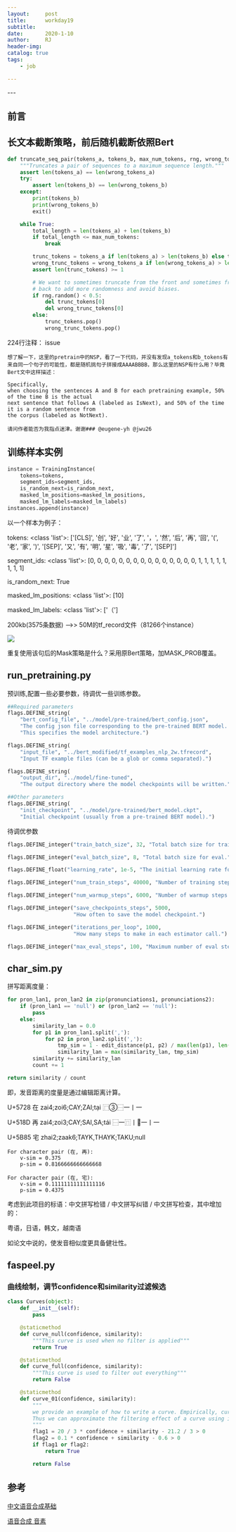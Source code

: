 ```yaml
---
layout:     post
title:      workday19
subtitle:   
date:       2020-1-10
author:     RJ
header-img: 
catalog: true
tags:
    - job

---
```

<p id = "build"></p>
---

## 前言


## 长文本截断策略，前后随机截断依照Bert

```python
def truncate_seq_pair(tokens_a, tokens_b, max_num_tokens, rng, wrong_tokens_a, wrong_tokens_b):
    """Truncates a pair of sequences to a maximum sequence length."""
    assert len(tokens_a) == len(wrong_tokens_a)
    try:
        assert len(tokens_b) == len(wrong_tokens_b)
    except:
        print(tokens_b)
        print(wrong_tokens_b)
        exit()

    while True:
        total_length = len(tokens_a) + len(tokens_b)
        if total_length <= max_num_tokens:
            break

        trunc_tokens = tokens_a if len(tokens_a) > len(tokens_b) else tokens_b
        wrong_trunc_tokens = wrong_tokens_a if len(wrong_tokens_a) > len(wrong_tokens_b) else wrong_tokens_b
        assert len(trunc_tokens) >= 1

        # We want to sometimes truncate from the front and sometimes from the
        # back to add more randomness and avoid biases.
        if rng.random() < 0.5:
            del trunc_tokens[0]
            del wrong_trunc_tokens[0]
        else:
            trunc_tokens.pop()
            wrong_trunc_tokens.pop()
```

224行注释：
issue
```
想了解一下，这里的pretrain中的NSP，看了一下代码，并没有发现a_tokens和b_tokens有来自同一个句子的可能性，都是随机挑句子拼接成AAAABBBB，那么这里的NSP有什么用？毕竟Bert文中这样描述：

Specifically,
when choosing the sentences A and B for each pretraining example, 50% of the time B is the actual
next sentence that follows A (labeled as IsNext), and 50% of the time it is a random sentence from
the corpus (labeled as NotNext).

请问作者能否为我指点迷津。谢谢### @eugene-yh @jwu26
```

## 训练样本实例


```python
instance = TrainingInstance(
    tokens=tokens, 
    segment_ids=segment_ids,
    is_random_next=is_random_next,
    masked_lm_positions=masked_lm_positions,
    masked_lm_labels=masked_lm_labels)
instances.append(instance)
```
以一个样本为例子：

tokens: <class 'list'>: ['[CLS]', '创', '好', '业', '了', '，', '然', '后', '再', '回', '(', '老', '家', ')', '[SEP]', '又', '有', '明', '星', '吸', '毒', '了', '[SEP]']

segment_ids: <class 'list'>: [0, 0, 0, 0, 0, 0, 0, 0, 0, 0, 0, 0, 0, 0, 0, 1, 1, 1, 1, 1, 1, 1, 1]

is_random_next: True

masked_lm_positions: <class 'list'>: [10]

masked_lm_labels: <class 'list'>: ['（']

200kb(3575条数据) -->>  50M的tf_record文件（81266个instance）

![](https://raw.githubusercontent.com/rejae/rejae.github.io/master/img/instances_20200110094241.png)

重复使用该句后的Mask策略是什么？采用原Bert策略，加MASK_PROB覆盖。

## run_pretraining.py
预训练,配置一些必要参数，待调优一些训练参数。

```python
##Required parameters
flags.DEFINE_string(
    "bert_config_file", "../model/pre-trained/bert_config.json",
    "The config json file corresponding to the pre-trained BERT model. "
    "This specifies the model architecture.")

flags.DEFINE_string(
    "input_file", "../bert_modified/tf_examples_nlp_2w.tfrecord",
    "Input TF example files (can be a glob or comma separated).")

flags.DEFINE_string(
    "output_dir", "../model/fine-tuned",
    "The output directory where the model checkpoints will be written.")

##Other parameters
flags.DEFINE_string(
    "init_checkpoint", "../model/pre-trained/bert_model.ckpt",
    "Initial checkpoint (usually from a pre-trained BERT model).")
```

待调优参数
```python
flags.DEFINE_integer("train_batch_size", 32, "Total batch size for training.")

flags.DEFINE_integer("eval_batch_size", 8, "Total batch size for eval.")

flags.DEFINE_float("learning_rate", 1e-5, "The initial learning rate for Adam.")

flags.DEFINE_integer("num_train_steps", 40000, "Number of training steps.")

flags.DEFINE_integer("num_warmup_steps", 6000, "Number of warmup steps.")

flags.DEFINE_integer("save_checkpoints_steps", 5000,
                     "How often to save the model checkpoint.")

flags.DEFINE_integer("iterations_per_loop", 1000,
                     "How many steps to make in each estimator call.")

flags.DEFINE_integer("max_eval_steps", 100, "Maximum number of eval steps.")
```

## char_sim.py
拼写距离度量：

```python
for pron_lan1, pron_lan2 in zip(pronunciations1, pronunciations2):
    if (pron_lan1 == 'null') or (pron_lan2 == 'null'):
        pass
    else:
        similarity_lan = 0.0
        for p1 in pron_lan1.split(','):
            for p2 in pron_lan2.split(','):
                tmp_sim = 1 - edit_distance(p1, p2) / max(len(p1), len(p2))
                similarity_lan = max(similarity_lan, tmp_sim)
        similarity += similarity_lan
        count += 1

return similarity / count

```

即，发音距离的度量是通过编辑距离计算。

U+5728	在	zai4;zoi6;CAY;ZAI;tại	⿸③⿱一丨一

U+518D	再	zai4;zoi3;CAY;SAI,SA;tái	⿱一⿵丨一丨一

U+5B85	宅	zhai2;zaak6;TAYK,THAYK;TAKU;null
```
For character pair (在, 再):
    v-sim = 0.375
    p-sim = 0.8166666666666668

For character pair (在, 宅):
    v-sim = 0.11111111111111116
    p-sim = 0.4375
```
考虑到此项目的标语：中文拼写检错 / 中文拼写纠错 / 中文拼写检查，其中增加的：

粤语，日语，韩文，越南语

如论文中说的，使发音相似度更具备健壮性。


## faspeel.py

### 曲线绘制，调节confidence和similarity过滤候选
```python
class Curves(object):
    def __init__(self):
        pass

    @staticmethod
    def curve_null(confidence, similarity):
        """This curve is used when no filter is applied"""
        return True

    @staticmethod
    def curve_full(confidence, similarity):
        """This curve is used to filter out everything"""
        return False

    @staticmethod
    def curve_01(confidence, similarity):
        """
        we provide an example of how to write a curve. Empirically, curves are all convex upwards.
        Thus we can approximate the filtering effect of a curve using its tangent lines.
        """
        flag1 = 20 / 3 * confidence + similarity - 21.2 / 3 > 0
        flag2 = 0.1 * confidence + similarity - 0.6 > 0
        if flag1 or flag2:
            return True

        return False
```




## 参考
[中文语音合成基础](https://mtts.readthedocs.io/zh_CN/stable/mtts_implement/hmm_training.html)

[语音合成 音素](https://auzxb.tech/2018/11/End-To-End-TTS-Overview/)